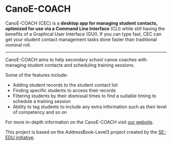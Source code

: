 # CanoE-COACH

CanoE-COACH (CEC) is a **desktop app for managing student contacts, optimized for use via a Command Line Interface** (CLI) while still having the benefits of a Graphical User Interface (GUI). If you can type fast, CEC can get your student contact management tasks done faster than traditional nominal roll.

--------------------------------------------------------------------------------------------------------------------

CanoE-COACH aims to help secondary school canoe coaches with managing student contacts and scheduling training sessions.

Some of the features include:
- Adding student records to the student contact list
- Finding specific students to access their records
- Filtering students by their dismissal times to find a suitable timing to schedule a training session
- Ability to tag students to include any extra information such as their level of competency and so on

For more in-depth information on the CanoE-COACH visit [our website](https://ay2021s1-cs2103-f10-1.github.io/tp/).

This project is based on the AddressBook-Level3 project created by the [SE-EDU initiative](https://se-education.org/).
